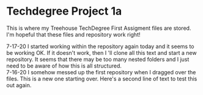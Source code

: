# Techdegree Project 1a
This is where my Treehouse TechDegree First Assigment files are stored.  I'm hopeful that these files and repository work right! 


7-17-20 I started working within the repository again today and it seems to be working OK.  If it doesn't work, then I 'll clone all this text and start a new repository.  It seems that there may be too many nested folders and I just need to be aware of how this is all structured.  
7-16-20 I somehow messed up the first repository when I dragged over the files.  This is a new one starting over. 
Here's a second line of text to test this out again. 